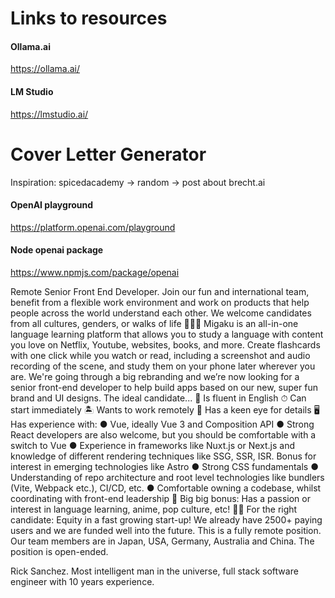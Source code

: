 # Links to resources

#### Ollama.ai
https://ollama.ai/

#### LM Studio
https://lmstudio.ai/


# Cover Letter Generator
Inspiration: spicedacademy -> random -> post about brecht.ai

#### OpenAI playground
https://platform.openai.com/playground

#### Node openai package
https://www.npmjs.com/package/openai

Remote Senior Front End Developer. Join our fun and international team, benefit from a flexible work environment and work on products that help people across the world understand each other. We welcome candidates from all cultures, genders, or walks of life 💛🌐💚
Migaku is an all-in-one language learning platform that allows you to study a language with content you love on Netflix, Youtube, websites, books, and more. Create flashcards with one click while you watch or read, including a screenshot and audio recording of the scene, and study them on your phone later wherever you are.
We're going through a big rebranding and we’re now looking for a senior front-end developer to help build apps based on our new, super fun brand and UI designs.
The ideal candidate... 💬 Is fluent in English ⏱ Can start immediately 🏝 Wants to work remotely 👀 Has a keen eye for details
🖥 Has experience with:
● Vue, ideally Vue 3 and Composition API
● Strong React developers are also welcome, but you should be comfortable with a switch to Vue
● Experience in frameworks like Nuxt.js or Next.js and knowledge of different rendering techniques like SSG, SSR, ISR. Bonus for interest in emerging technologies like Astro
● Strong CSS fundamentals
● Understanding of repo architecture and root level technologies like bundlers (Vite, Webpack etc.), CI/CD, etc.
● Comfortable owning a codebase, whilst coordinating with front-end leadership
🎵 Big big bonus: Has a passion or interest in language learning, anime, pop culture, etc!
🧙‍♀️ For the right candidate: Equity in a fast growing start-up! We already have 2500+ paying users and we are funded well into the future.
This is a fully remote position. Our team members are in Japan, USA, Germany, Australia and China. The position is open-ended.

Rick Sanchez. Most intelligent man in the universe, full stack software engineer with 10 years experience.